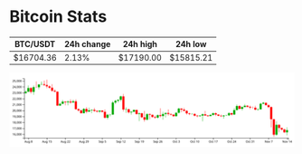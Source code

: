 # Bitcoin Stats

BTC/USDT|24h change|24h high|24h low|
|---|---|---|---|
|$16704.36|2.13%|$17190.00|$15815.21|

<img src="./chart.svg">
